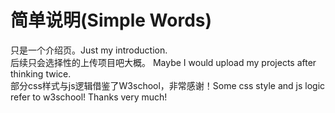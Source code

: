 # 简单说明(Simple Words)
只是一个介绍页。Just my introduction. \
后续只会选择性的上传项目吧大概。 Maybe I would upload my projects after thinking twice. \
部分css样式与js逻辑借鉴了W3school，非常感谢！Some css style and js logic refer to w3school! Thanks very much!
